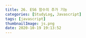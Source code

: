 ```yaml
---
title: 26. ES6 함수의 추가 기능
categories: [StudyLog, Javascript]
tags: [javascript]
thumbnailImage: js.png
date: 2020-10-19 19:13:52
---
```


<!-- more -->

<!-- excerpt -->
<!-- toc -->
